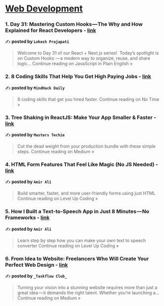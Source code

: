 
<h1><a href=https://medium.com/tag/web-development/recommended target="_blank" rel="noopener noreferrer">Web Development</a></h1>
<h3>1. Day 31: Mastering Custom Hooks — The Why and How Explained for React Developers - <a href="https://javascript.plainenglish.io/day-31-mastering-custom-hooks-the-why-and-how-explained-for-react-developers-5217ba9a0319?source=rss------web_development-5" target="_blank" rel="noopener noreferrer">link</a></h3>

✍️ **posted by `Lokesh Prajapati`**

<blockquote>Welcome to Day 31 of our React + Next.js series! 
Today’s spotlight is on Custom Hooks  — a modern way to organize, reuse, and share logic…
Continue reading on JavaScript in Plain English »</blockquote>

<h3>2. 8 Coding Skills That Help You Get High Paying Jobs - <a href="https://medium.com/no-time/8-coding-skills-that-help-you-get-high-paying-jobs-ff5a8148f78e?source=rss------web_development-5" target="_blank" rel="noopener noreferrer">link</a></h3>

✍️ **posted by `MindHack Daily`**

<blockquote>8 coding skills that get you hired faster.
Continue reading on No Time »</blockquote>

<h3>3. Tree Shaking in ReactJS: Make Your App Smaller & Faster - <a href="https://medium.com/@MastersTechie/tree-shaking-in-reactjs-make-your-app-smaller-faster-0b2b94f1a7a9?source=rss------web_development-5" target="_blank" rel="noopener noreferrer">link</a></h3>

✍️ **posted by `Masters Techie`**

<blockquote>Cut the dead weight from your production bundle with these simple steps.
Continue reading on Medium »</blockquote>

<h3>4. HTML Form Features That Feel Like Magic (No JS Needed) - <a href="https://levelup.gitconnected.com/html-form-features-that-feel-like-magic-no-js-needed-106b8eb760ff?source=rss------web_development-5" target="_blank" rel="noopener noreferrer">link</a></h3>

✍️ **posted by `Amir Ali`**

<blockquote>Build smarter, faster, and more user-friendly forms using just HTML
Continue reading on Level Up Coding »</blockquote>

<h3>5.  How I Built a Text-to-Speech App in Just 8 Minutes — No Frameworks - <a href="https://levelup.gitconnected.com/how-i-built-a-text-to-speech-app-in-just-8-minutes-no-frameworks-a4af963366b1?source=rss------web_development-5" target="_blank" rel="noopener noreferrer">link</a></h3>

✍️ **posted by `Amir Ali`**

<blockquote>Learn step by step how you can make your own text to speech converter
Continue reading on Level Up Coding »</blockquote>

<h3>6. From Idea to Website: Freelancers Who Will Create Your Perfect Web Design - <a href="https://medium.com/@kornienko5241/from-idea-to-website-freelancers-who-will-create-your-perfect-web-design-487d129b5e61?source=rss------web_development-5" target="_blank" rel="noopener noreferrer">link</a></h3>

✍️ **posted by `_Taskflow Club_`**

<blockquote>Turning your vision into a stunning website requires more than just a great idea — it demands the right talent. Whether you’re launching a…
Continue reading on Medium »</blockquote>

